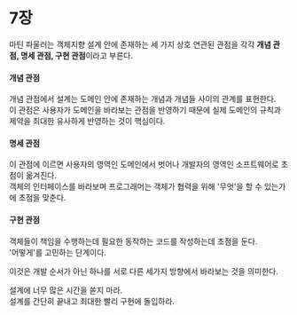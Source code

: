 # 7장
마틴 파울러는 객체지향 설계 안에 존재하는 세 가지 상호 연관된 관점을 각각 **개념 관점, 명세 관점, 구현 관점**이라고 부른다.

#### 개념 관점
개념 관점에서 설계는 도메인 안에 존재하는 개념과 개념들 사이의 관계를 표현한다.   
이 관점은 사용자가 도메인을 바라보는 관점을 반영하기 때문에 실제 도메인의 규칙과 제약을 최대한 유사하게 반영하는 것이 핵심이다.

#### 명세 관점
이 관점에 이르면 사용자의 영역인 도메인에서 벗어나 개발자의 영역인 소프트웨어로 초점이 옮겨진다.    
객체의 인터페이스를 바라보며 프로그래머는 객체가 협력을 위해 '무엇'을 할 수 있는가에 초점을 맞춘다.

#### 구현 관점
객체들이 책임을 수행하는데 필요한 동작하는 코드를 작성하는데 초점을 둔다.   
'어떻게'를 고민하는 단계이다.

이것은 개발 순서가 아닌 하나를 서로 다른 세가지 방향에서 바라보는 것을 의미한다.

설계에 너무 많은 시간을 쏟지 마라.    
설계를 간단히 끝내고 최대한 빨리 구현에 돌입하라.